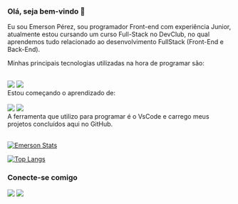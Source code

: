 ### Olá, seja bem-vindo 👋

Eu sou Emerson Pérez, sou programador Front-end com experiência Junior, atualmente estou cursando um curso Full-Stack no DevClub, no qual aprendemos tudo relacionado ao desenvolvimento FullStack (Front-End e Back-End).

Minhas principais tecnologias utilizadas na hora de programar são:

<br>
<img src="https://img.shields.io/badge/HTML5-E34F26?style=for-the-badge&logo=html5&logoColor=white">
<img src="https://img.shields.io/badge/CSS3-1572B6?style=for-the-badge&logo=css3&logoColor=white">
<br>
Estou começando o aprendizado de:
<br>
<br>
<img src="https://img.shields.io/badge/JavaScript-F7DF1E?style=for-the-badge&logo=javascript&logoColor=black">
<img src="https://img.shields.io/badge/React-20232A?style=for-the-badge&logo=react&logoColor=61DAFB">
<br>
A ferramenta que utilizo para programar é o VsCode e carrego meus projetos concluídos aqui no GitHub.
<br>
<br>

[![Emerson Stats](https://github-readme-stats.vercel.app/api?username=emervzla)](https://github.com/anuraghazra/github-readme-stats)

[![Top Langs](https://github-readme-stats.vercel.app/api/top-langs/?username=emervzla)](https://github.com/anuraghazra/github-readme-stats)
<br>
### Conecte-se comigo

<a href="https://www.linkedin.com/in/emervzla/"><img src="https://img.shields.io/badge/LinkedIn-0077B5?style=for-the-badge&logo=linkedin&logoColor=white"></a>
<a href="https://www.instagram.com/emervzla/"><img src="https://img.shields.io/badge/Instagram-E4405F?style=for-the-badge&logo=instagram&logoColor=white"></a>
